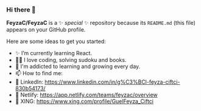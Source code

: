 ### Hi there 👋


**FeyzaC/FeyzaC** is a ✨ _special_ ✨ repository because its `README.md` (this file) appears on your GitHub profile.

Here are some ideas to get you started:

- ✨ I’m currently learning React.
- 👩‍💻 I love coding, solving sudoku and books.
- 🌱 I'm addicted to learning and growing every day.
- 📫 How to find me:
-    🎯 LinkedIn: https://www.linkedin.com/in/g%C3%BCl-feyza-ciftci-830b54173/
-    🎯 Netlify: https://app.netlify.com/teams/feyzac/overview
-    🎯 XING: https://www.xing.com/profile/GuelFeyza_Ciftci
